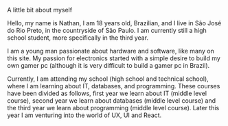 A little bit about myself

Hello, my name is Nathan, I am 18 years old, Brazilian, and I live in São José do Rio Preto, in the countryside of São Paulo. I am currently still a high school student, more specifically in the third year.

I am a young man passionate about hardware and software, like many on this site. My passion for electronics started with a simple desire to build my own gamer pc (although it is very difficult to build a gamer pc in Brazil).

Currently, I am attending my school (high school and technical school), where I am learning about IT, databases, and programming. These courses have been divided as follows, first year we learn about IT (middle level course), second year we learn about databases (middle level course) and the third year we learn about programming (middle level course). Later this year I am venturing into the world of UX, UI and React.
